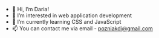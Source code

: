 - 👋 Hi, I’m Daria!
- 👀 I’m interested in web application development
- 🌱 I’m currently learning CSS and JavaScript
- 📫 You can contact me via email - pozniakdi@gmail.com

